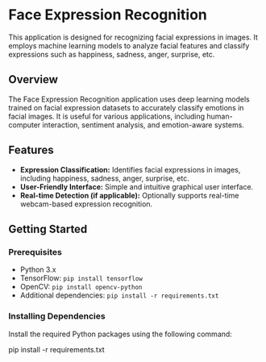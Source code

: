 
# Face Expression Recognition

This application is designed for recognizing facial expressions in images. It employs machine learning models to analyze facial features and classify expressions such as happiness, sadness, anger, surprise, etc.

## Overview

The Face Expression Recognition application uses deep learning models trained on facial expression datasets to accurately classify emotions in facial images. It is useful for various applications, including human-computer interaction, sentiment analysis, and emotion-aware systems.

## Features

- **Expression Classification:** Identifies facial expressions in images, including happiness, sadness, anger, surprise, etc.
- **User-Friendly Interface:** Simple and intuitive graphical user interface.
- **Real-time Detection (if applicable):** Optionally supports real-time webcam-based expression recognition.

## Getting Started

### Prerequisites

- Python 3.x
- TensorFlow: `pip install tensorflow`
- OpenCV: `pip install opencv-python`
- Additional dependencies: `pip install -r requirements.txt`

### Installing Dependencies

Install the required Python packages using the following command:

pip install -r requirements.txt
